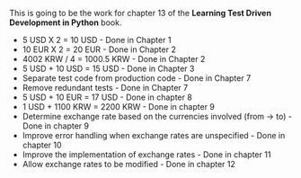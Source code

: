 This is going to be the work for chapter 13 of the **Learning Test Driven Development in Python** book.

* 5 USD X 2 = 10 USD - Done in Chapter 1
* 10 EUR X 2 = 20 EUR - Done in Chapter 2
* 4002 KRW / 4 = 1000.5 KRW - Done in Chapter 2
* 5 USD + 10 USD = 15 USD - Done in Chapter 3
* Separate test code from production code - Done in Chapter 7
* Remove redundant tests - Done in Chapter 7
* 5 USD + 10 EUR = 17 USD - Done in chapter 8
* 1 USD + 1100 KRW = 2200 KRW - Done in chapter 9
* Determine exchange rate based on the currencies involved (from -> to) - Done in chapter 9
* Improve error handling when exchange rates are unspecified - Done in chapter 10
* Improve the implementation of exchange rates - Done in chapter 11
* Allow exchange rates to be modified - Done in chapter 12

